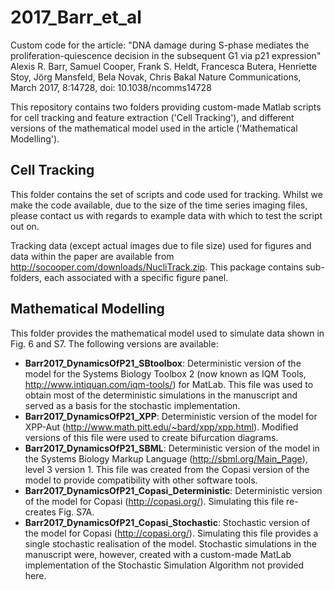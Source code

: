 # 2017_Barr_et_al

Custom code for the article:
"DNA damage during S-phase mediates the proliferation-quiescence decision in the subsequent G1 via p21 expression"
Alexis R. Barr, Samuel Cooper, Frank S. Heldt, Francesca Butera, Henriette Stoy, Jörg Mansfeld, Bela Novak, Chris Bakal
Nature Communications, March 2017, 8:14728, doi: 10.1038/ncomms14728

This repository contains two folders providing custom-made Matlab scripts for cell tracking and feature extraction ('Cell Tracking'), and different versions of the mathematical model used in the article ('Mathematical Modelling').

## Cell Tracking

This folder contains the set of scripts and code used for tracking. Whilst we make the code available, due to the size of the time series imaging files, please contact us with regards to example data with which to test the script out on.

Tracking data (except actual images due to file size) used for figures and data within the paper are available from http://socooper.com/downloads/NucliTrack.zip. This package contains sub-folders, each associated with a specific figure panel.

## Mathematical Modelling

This folder provides the mathematical model used to simulate data shown in Fig. 6 and S7.
The following versions are available:
- **Barr2017_DynamicsOfP21_SBtoolbox**: Deterministic version of the model for the Systems Biology Toolbox 2 (now known as IQM Tools, http://www.intiquan.com/iqm-tools/) for MatLab. This file was used to obtain most of the deterministic simulations in the manuscript and served as a basis for the stochastic implementation.
- **Barr2017_DynamicsOfP21_XPP**: Deterministic version of the model for XPP-Aut (http://www.math.pitt.edu/~bard/xpp/xpp.html). Modified versions of this file were used to create bifurcation diagrams.
- **Barr2017_DynamicsOfP21_SBML**: Deterministic version of the model in the Systems Biology Markup Language (http://sbml.org/Main_Page), level 3 version 1. This file was created from the Copasi version of the model to provide compatibility with other software tools.
- **Barr2017_DynamicsOfP21_Copasi_Deterministic**: Deterministic version of the model for Copasi (http://copasi.org/). Simulating this file re-creates Fig. S7A.
- **Barr2017_DynamicsOfP21_Copasi_Stochastic**: Stochastic version of the model for Copasi (http://copasi.org/). Simulating this file provides a single stochastic realisation of the model. Stochastic simulations in the manuscript were, however, created with a custom-made MatLab implementation of the Stochastic Simulation Algorithm not provided here.
